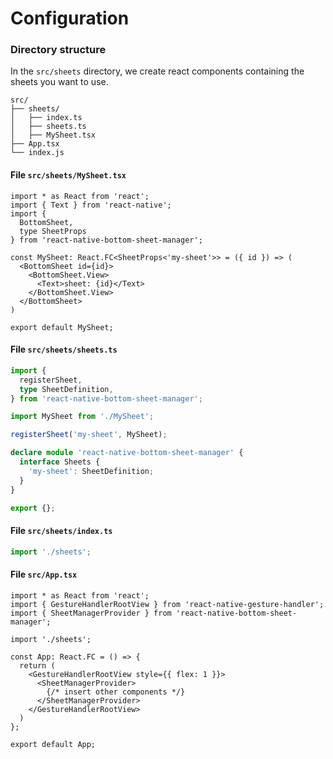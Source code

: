 # Configuration

### Directory structure

In the `src/sheets` directory, we create react components containing the sheets you want to use.

```text
src/
├── sheets/
│   ├── index.ts
│   ├── sheets.ts
│   ├── MySheet.tsx
├── App.tsx
└── index.js
```

#### File `src/sheets/MySheet.tsx`

```tsx
import * as React from 'react';
import { Text } from 'react-native';
import {
  BottomSheet,
  type SheetProps
} from 'react-native-bottom-sheet-manager';

const MySheet: React.FC<SheetProps<'my-sheet'>> = ({ id }) => (
  <BottomSheet id={id}>
    <BottomSheet.View>
      <Text>sheet: {id}</Text>
    </BottomSheet.View>
  </BottomSheet>
)

export default MySheet;
```

#### File `src/sheets/sheets.ts`

```ts
import {
  registerSheet,
  type SheetDefinition,
} from 'react-native-bottom-sheet-manager';

import MySheet from './MySheet';

registerSheet('my-sheet', MySheet);

declare module 'react-native-bottom-sheet-manager' {
  interface Sheets {
    'my-sheet': SheetDefinition;
  }
}

export {};
```

#### File `src/sheets/index.ts`

```ts
import './sheets';
```

#### File `src/App.tsx`

```tsx
import * as React from 'react';
import { GestureHandlerRootView } from 'react-native-gesture-handler';
import { SheetManagerProvider } from 'react-native-bottom-sheet-manager';

import './sheets';

const App: React.FC = () => {
  return (
    <GestureHandlerRootView style={{ flex: 1 }}>
      <SheetManagerProvider>
        {/* insert other components */}
      </SheetManagerProvider>
    </GestureHandlerRootView>
  )
};

export default App;
```
